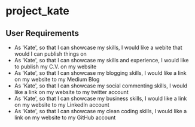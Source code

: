 # project_kate

## User Requirements
- As 'Kate', so that I can showcase my skills, I would like a webite that would I can publish things on
- As 'Kate', so that I can showcase my skills and experience, I would like to publish my C.V. on my website
- As 'Kate', so that I can showcase my blogging skills, I would like a link on my website to my Medium Blog
- As 'Kate', so that I can showcase my social commenting skills, I would like a link on my website to my twitter account
- As 'Kate', so that I can showcase my business skills, I would like a link on my website to my LinkedIn account
- As 'Kate', so that I can showcase my clean coding skills, I would like a link on my website to my GitHub account
